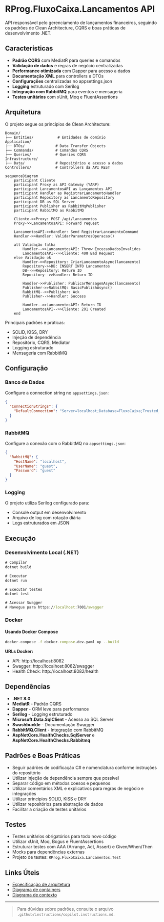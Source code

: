 # RProg.FluxoCaixa.Lancamentos API

API responsável pelo gerenciamento de lançamentos financeiros, seguindo os padrões de Clean Architecture, CQRS e boas práticas de desenvolvimento .NET.

## Características

- **Padrão CQRS** com MediatR para queries e comandos
- **Validação de dados** e regras de negócio centralizadas
- **Performance otimizada** com Dapper para acesso a dados
- **Documentação XML** para controllers e DTOs
- **Configurações** centralizadas no appsettings.json
- **Logging** estruturado com Serilog
- **Integração com RabbitMQ** para eventos e mensageria
- **Testes unitários** com xUnit, Moq e FluentAssertions

## Arquitetura

O projeto segue os princípios de Clean Architecture:

```
Domain/
├── Entities/           # Entidades de domínio
Application/
├── DTOs/              # Data Transfer Objects
├── Commands/          # Comandos CQRS
├── Queries/           # Queries CQRS
Infrastructure/
├── Data/              # Repositórios e acesso a dados
Controllers/           # Controllers da API REST
```

```mermaid
sequenceDiagram
    participant Cliente
    participant Proxy as API Gateway (YARP)
    participant LancamentosAPI as Lançamentos API
    participant Handler as RegistrarLancamentoHandler
    participant Repository as LancamentoRepository
    participant DB as SQL Server
    participant Publisher as RabbitMqPublisher
    participant RabbitMQ as RabbitMQ

    Cliente->>Proxy: POST /api/lancamentos
    Proxy->>LancamentosAPI: Forward request
    
    LancamentosAPI->>Handler: Send RegistrarLancamentoCommand
    Handler->>Handler: ValidarParametrosOperacao()
    
    alt Validação falha
        Handler-->>LancamentosAPI: Throw ExcecaoDadosInvalidos
        LancamentosAPI-->>Cliente: 400 Bad Request
    else Validação ok
        Handler->>Repository: CriarLancamentoAsync(lancamento)
        Repository->>DB: INSERT INTO Lancamentos
        DB-->>Repository: Return ID
        Repository-->>Handler: Return ID
        
        Handler->>Publisher: PublicarMensagemAsync(lancamento)
        Publisher->>RabbitMQ: BasicPublishAsync()
        RabbitMQ-->>Publisher: Ack
        Publisher-->>Handler: Success
        
        Handler-->>LancamentosAPI: Return ID
        LancamentosAPI-->>Cliente: 201 Created
    end
```

Principais padrões e práticas:
- SOLID, KISS, DRY
- Injeção de dependência
- Repositório, CQRS, Mediator
- Logging estruturado
- Mensageria com RabbitMQ

## Configuração

### Banco de Dados
Configure a connection string no `appsettings.json`:

```json
{
  "ConnectionStrings": {
    "DefaultConnection": "Server=localhost;Database=FluxoCaixa;Trusted_Connection=true;TrustServerCertificate=true;"
  }
}
```

### RabbitMQ
Configure a conexão com o RabbitMQ no `appsettings.json`:

```json
{
  "RabbitMQ": {
    "HostName": "localhost",
    "UserName": "guest",
    "Password": "guest"
  }
}
```

### Logging
O projeto utiliza Serilog configurado para:
- Console output em desenvolvimento
- Arquivo de log com rotação diária
- Logs estruturados em JSON

## Execução

### Desenvolvimento Local (.NET)
```cmd
# Compilar
dotnet build

# Executar
dotnet run

# Executar testes
dotnet test

# Acessar Swagger
# Navegue para https://localhost:7001/swagger
```

### Docker

#### Usando Docker Compose
```cmd
docker-compose -f docker-compose.dev.yaml up --build
```

**URLs Docker:**
- API: http://localhost:8082
- Swagger: http://localhost:8082/swagger
- Health Check: http://localhost:8082/health

## Dependências

- **.NET 8.0**
- **MediatR** - Padrão CQRS
- **Dapper** - ORM leve para performance
- **Serilog** - Logging estruturado
- **Microsoft.Data.SqlClient** - Acesso ao SQL Server
- **Swashbuckle** - Documentação Swagger
- **RabbitMQ.Client** - Integração com RabbitMQ
- **AspNetCore.HealthChecks.SqlServer** e **AspNetCore.HealthChecks.Rabbitmq**

## Padrões e Boas Práticas

- Seguir padrões de codificação C# e nomenclatura conforme instruções do repositório
- Utilizar injeção de dependência sempre que possível
- Separar código em métodos coesos e pequenos
- Utilizar comentários XML e explicativos para regras de negócio e integrações
- Utilizar princípios SOLID, KISS e DRY
- Utilizar repositórios para abstração de dados
- Facilitar a criação de testes unitários

## Testes

- Testes unitários obrigatórios para todo novo código
- Utilizar xUnit, Moq, Bogus e FluentAssertions
- Estruturar testes com AAA (Arrange, Act, Assert) e Given/When/Then
- Mocks para dependências externas
- Projeto de testes: `RProg.FluxoCaixa.Lancamentos.Test`

## Links Úteis

- [Especificação de arquitetura](../../docs/documento-arquitetural.md)
- [Diagrama de containers](../../docs/C4DiagramaContainer.png)
- [Diagrama de contexto](../../docs/C4DiagramaContexto.png)

---

> Para dúvidas sobre padrões, consulte o arquivo `.github/instructions/copilot.instructions.md`.